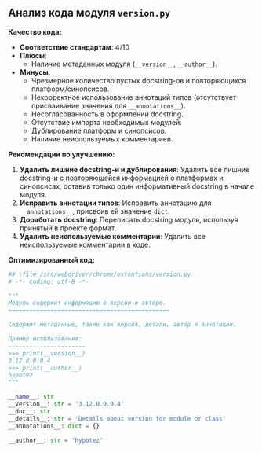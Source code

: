 ## Анализ кода модуля `version.py`

**Качество кода:**

- **Соответствие стандартам**: 4/10
- **Плюсы**:
    - Наличие метаданных модуля (`__version__`, `__author__`).
- **Минусы**:
    - Чрезмерное количество пустых docstring-ов и повторяющихся платформ/синопсисов.
    - Некорректное использование аннотаций типов (отсутствует присваивание значения для `__annotations__`).
    - Несогласованность в оформлении docstring.
    - Отсутствие импорта необходимых модулей.
    - Дублирование платформ и синопсисов.
    - Наличие неиспользуемых комментариев.

**Рекомендации по улучшению:**

1.  **Удалить лишние docstring-и и дублирования**:
    Удалить все лишние docstring-и с повторяющейся информацией о платформах и синопсисах, оставив только один информативный docstring в начале модуля.
2.  **Исправить аннотации типов**:
    Исправить аннотацию для `__annotations__`, присвоив ей значение `dict`.
3.  **Доработать docstring**:
    Переписать docstring модуля, используя принятый в проекте формат.
4.  **Удалить неиспользуемые комментарии**:
    Удалить все неиспользуемые комментарии в коде.

**Оптимизированный код:**

```python
## \file /src/webdriver/chrome/extentions/version.py
# -*- coding: utf-8 -*-

"""
Модуль содержит информацию о версии и авторе.
==============================================

Содержит метаданные, такие как версия, детали, автор и аннотации.

Пример использования:
----------------------
>>> print(__version__)
3.12.0.0.0.4
>>> print(__author__)
hypotez
"""

__name__: str
__version__: str = '3.12.0.0.0.4'
__doc__: str
__details__: str = 'Details about version for module or class'
__annotations__: dict = {}

__author__: str = 'hypotez'
```